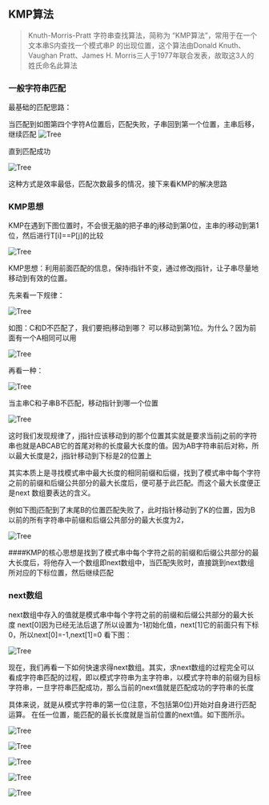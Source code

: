 ## KMP算法

> Knuth-Morris-Pratt 字符串查找算法，简称为 “KMP算法”，常用于在一个文本串S内查找一个模式串P 的出现位置，这个算法由Donald Knuth、Vaughan Pratt、James H. Morris三人于1977年联合发表，故取这3人的姓氏命名此算法   

### 一般字符串匹配

最基础的匹配思路：

当匹配到如图第四个字符A位置后，匹配失败，子串回到第一个位置，主串后移，继续匹配
![Tree](../../res/KMP/kmp1.jpg)

直到匹配成功

![Tree](../../res/KMP/kmp2.jpg)

这种方式是效率最低，匹配次数最多的情况，接下来看KMP的解决思路

### KMP思想

KMP在遇到下图位置时，不会很无脑的把子串的j移动到第0位，主串的i移动到第1位，然后进行T[i]==P[j]的比较

![Tree](../../res/KMP/kmp3.jpg)

KMP思想：利用前面匹配的信息，保持i指针不变，通过修改j指针，让子串尽量地移动到有效的位置。

先来看一下规律：

![Tree](../../res/KMP/kmp3.jpg)

如图：C和D不匹配了，我们要把j移动到哪？
可以移动到第1位。为什么？因为前面有一个A相同可以用

![Tree](../../res/KMP/kmp4.jpg)

再看一种：

![Tree](../../res/KMP/kmp5.jpg)

当主串C和子串B不匹配，移动指针到哪一个位置

![Tree](../../res/KMP/kmp6.jpg)

这时我们发现规律了，j指针应该移动到的那个位置其实就是要求当前j之前的字符串也就是ABCAB它的首尾对称的长度最大长度的值。因为AB字符串前后对称，所以最大长度是2，j指针移动到下标是2的位置上

其实本质上是寻找模式串中最大长度的相同前缀和后缀，找到了模式串中每个字符之前的前缀和后缀公共部分的最大长度后，便可基于此匹配。而这个最大长度便正是next 数组要表达的含义。

例如下图j匹配到了末尾B的位置匹配失败了，此时指针移动到了K的位置，因为B以前的所有字符串中前缀和后缀公共部分的最大长度为2，

![Tree](../../res/KMP/kmp7.jpeg)

####KMP的核心思想是找到了模式串中每个字符之前的前缀和后缀公共部分的最大长度后，将他存入一个数组即next数组中，当匹配失败时，直接跳到next数组所对应的下标位置，然后继续匹配

### next数组
next数组中存入的值就是模式串中每个字符之前的前缀和后缀公共部分的最大长度
next[0]因为已经无法后退了所以设置为-1初始化值，next[1]它的前面只有下标0，所以next[0]=-1,next[1]=0
看下图：

![Tree](../../res/KMP/kmp8.jpeg)

现在，我们再看一下如何快速求得next数组。其实，求next数组的过程完全可以看成字符串匹配的过程，即以模式字符串为主字符串，以模式字符串的前缀为目标字符串，一旦字符串匹配成功，那么当前的next值就是匹配成功的字符串的长度

具体来说，就是从模式字符串的第一位(注意，不包括第0位)开始对自身进行匹配运算。 在任一位置，能匹配的最长长度就是当前位置的next值。如下图所示。

![Tree](../../res/KMP/kmp9.jpg)

![Tree](../../res/KMP/kmp10.jpg)

![Tree](../../res/KMP/kmp11.jpg)

![Tree](../../res/KMP/kmp12.jpg)

![Tree](../../res/KMP/kmp13.jpg)



